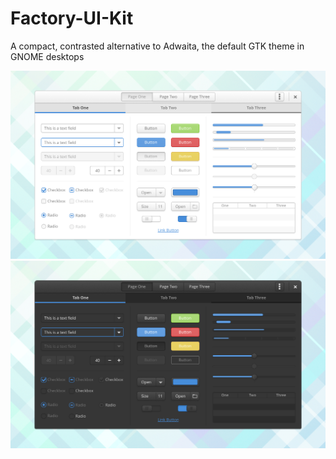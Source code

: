 # Factory-UI-Kit
A compact, contrasted alternative to Adwaita, the default GTK theme in GNOME desktops

![image](Preview/light.jpg)
![image](Preview/dark.jpg)